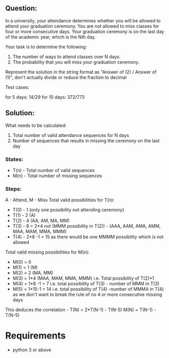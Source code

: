 ## Question:

In a university, your attendance determines whether you will be
allowed to attend your graduation ceremony.
You are not allowed to miss classes for four or more consecutive days.
Your graduation ceremony is on the last day of the academic year,
which is the Nth day.

 

  Your task is to determine the following:

1. The number of ways to attend classes over N days.
2. The probability that you will miss your graduation ceremony.

Represent the solution in the string format as "Answer of (2) / Answer
of (1)", don't actually divide or reduce the fraction to decimal

Test cases:

for 5 days: 14/29
for 10 days: 372/773


## Solution:
What needs to be calculated:
1. Total number of valid attendance sequences for N days
2. Number of sequences that results in missing the ceremony on the last day

### States:
* T(n) - Total number of valid sequences
* M(n) - Total number of missing sequences

### Steps:
A - Attend, 
M - Miss
Total valid possibilities for T(n):
* T(0) - 1 (only one possibility not attending ceremony)
* T(1) - 2 (A)
* T(2) - 4 (AA, AM, MA, MM)
* T(3) - 8 = 2*4 not (MMM possibility in T(2)) - (AAA, AAM, AMA, AMM, MAA, MAM, MMA, MMM)
* T(4) - 2*8 -1 = 15 as there would be one MMMM possibility which is not allowed

Total valid missing possibilities for M(n):
* M(0) = 0
* M(1) = 1 (M)
* M(2) = 2 (MA, MM)
* M(3) = 1*4 (MAA, MAM, MMA, MMM) i.e. Total possibility of T(2)*1
* M(4) = 1*8 -1 = 7 i.e. total possibility of T(3) - number of MMM in T(3)
* M(5) = 1*15-1 = 14 i.e. total possibility of T(4) -number of MMMA in T(4)
as we don't want to break the rule of no 4 or more consecutive missing days


This deduces the correlation - 
 T(N) = 2*T(N-1) - T(N-5)
 M(N) = T(N-1) - T(N-5)

# Requirements 
* python 3 or above

    



